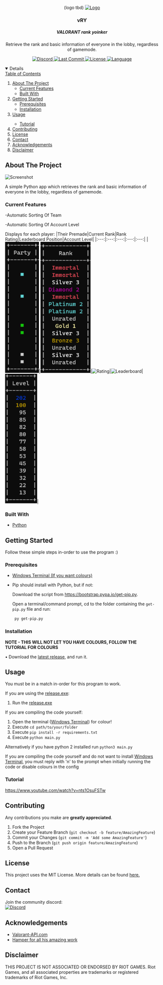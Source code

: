 <!-- PROJECT LOGO -->
<p align="center">
(logo tbd)
<a href="https://github.com/isaacKenyon/valorant-live-match-rank-grabber/">
    <img src="Screenshots/logo.png" alt="Logo" width="80" height="80">
  </a>
</p>
<h3 align="center">vRY</h3>
<h5 align="center">VALORANT rank yoinker</h5>

  <p align="center">
    Retrieve the rank and basic information of everyone in the lobby, regardless of gamemode.
    <br />

    
    
<!-- PROJECT BADGES -->    
<p align="center">
     <a href="https://discord.gg/HeTKed64Ka">
         <img alt="Discord" src="https://img.shields.io/discord/872101595037446144?color=236a7ec5&logo=discord&style=for-the-badge">
     </a>                                                                                                                             
     <a href="https://github.com/isaacKenyon/VALORANT-rank-yoinker/commits/main">
         <img alt="Last Commit" src="https://img.shields.io/github/last-commit/isaacKenyon/valorant-rank-yoinker?logo=github&style=for-the-badge">
     </a>
     <a href="https://github.com/isaacKenyon/valorant-live-match-rank-grabber/blob/main/LICENSE">
        <img alt="License" src="https://img.shields.io/github/license/isaacKenyon/valorant-rank-yoinker?style=for-the-badge"
     </a>
     <a href="https://www.python.org/">
         <img alt="Language" src="https://img.shields.io/github/languages/top/isaacKenyon/valorant-live-match-rank-grabber?style=for-the-badge"
     </a>
        
     
     
<!-- TABLE OF CONTENTS -->
<details open="open">
  <summary>Table of Contents</summary>
  <ol>
    <li>
      <a href="#about-the-project">About The Project</a>
      <ul>
      <li><a href="#current-features">Current Features</a></li>
      <li><a href="#built-with">Built With</a></li>
      </ul>
    </li>
    <li>
      <a href="#getting-started">Getting Started</a>
      <ul>
        <li><a href="#prerequisites">Prerequisites</a></li>
        <li><a href="#installation">Installation</a></li>
      </ul>
    </li>
    <li>
     <a href="#usage">Usage</a></li>
      <ul>
       <li><a href="#tutorial">Tutorial</a></li>
      </ul>
    <li><a href="#contributing">Contributing</a></li>
    <li><a href="#license">License</a></li>
    <li><a href="#contact">Contact</a></li>
    <li><a href="#acknowledgements">Acknowledgements</a></li>
    <li><a href="#disclaimer">Disclaimer</a></li>
  </ol>
</details> 
 
 
 
<!-- ABOUT THE PROJECT -->
## About The Project

![Screenshot](https://github.com/isaacKenyon/valorant-live-match-rank-grabber/blob/main/assets/Showcase%20Image%201.png)

A simple Python app which retrieves the rank and basic information of everyone in the lobby, regardless of gamemode.

### Current Features
-Automatic Sorting Of Team
 
-Automatic Sorting Of Account Level

 Displays for each player:
|Their Premade|Current Rank|Rank Rating|Leaderboard Position|Account Level|
|:---:|:---:|:---:|:---:|:---:|
|![Parties](assets/Party.png)|![Rank](assets/Rank.png)|![Rating](https://github.com/isaacKenyon/valorant-live-match-rank-grabber/blob/main/assets/Rank%20Rating.png)|![Leaderboard](https://github.com/isaacKenyon/valorant-live-match-rank-grabber/blob/main/assets/Leaderboard%20Position.png)|![Level](assets/Level.png)|

### Built With 
 * [Python](https://www.python.org/downloads/)

 
 
<!-- GETTING STARTED -->
## Getting Started
 
Follow these simple steps in-order to use the program :)
### Prerequisites
* [Windows Terminal (If you want colours)](https://www.microsoft.com/en-us/p/windows-terminal/9n0dx20hk701)
* Pip should install with Python, but if not:

  Download the script from https://bootstrap.pypa.io/get-pip.py.

  Open a terminal/command prompt, cd to the folder containing the `get-pip.py` file and run:
  ```sh
   py get-pip.py
   ```

### Installation
**NOTE - THIS WILL NOT LET YOU HAVE COLOURS, FOLLOW THE TUTORIAL FOR COLOURS**

• Download the [latest release](https://github.com/isaacKenyon/valorant-live-match-rank-grabber/releases), and run it. 


 
<!-- USAGE EXAMPLES -->
## Usage

You must be in a match in-order for this program to work.
 
If you are using the [release.exe](https://github.com/isaacKenyon/valorant-live-match-rank-grabber/releases):
1. Run the [release.exe](https://github.com/isaacKenyon/valorant-live-match-rank-grabber/releases)
 
If you are compiling the code yourself:
1. Open the terminal ([Windows Terminal](https://www.microsoft.com/en-us/p/windows-terminal/9n0dx20hk701)) for colour!
2. Execute `cd path/to/your/folder` 
3. Execute `pip install -r requirements.txt`
4. Execute `python main.py`

 Alternatively if you have python 2 installed run `python3 main.py`

If you are compiling the code yourself and do not want to install [Windows Terminal](https://www.microsoft.com/en-us/p/windows-terminal/9n0dx20hk701), you must reply with 'n' to the prompt when initially running the code or disable colours in the config

### Tutorial
https://www.youtube.com/watch?v=nts1OsuFSTw


 
<!-- CONTRIBUTING -->
## Contributing
Any contributions you make are **greatly appreciated**.

1. Fork the Project
2. Create your Feature Branch (`git checkout -b feature/AmazingFeature`)
3. Commit your Changes (`git commit -m 'Add some AmazingFeature'`)
4. Push to the Branch (`git push origin feature/AmazingFeature`)
5. Open a Pull Request


 
<!-- LICENSE -->
## License
This project uses the MIT License. More details can be found [here.](https://github.com/isaacKenyon/valorant-live-match-rank-grabber/blob/main/LICENSE)

 
 
<!-- CONTACT -->
## Contact 
Join the community discord:         
<a href="https://discord.gg/HeTKed64Ka">
         <img alt="Discord" src="https://img.shields.io/discord/872101595037446144?color=236a7ec5&logo=discord&style=for-the-badge">
</a>
 
 
<!-- ACKNOWLEDGEMENTS -->
## Acknowledgements
- [Valorant-API.com](https://valorant-api.com/)
- [Hamper for all his amazing work](https://github.com/OwOHamper)

 
 
<!-- DISCLAIMER -->
## Disclaimer
THIS PROJECT IS NOT ASSOCIATED OR ENDORSED BY RIOT GAMES. Riot Games, and all associated properties are trademarks or registered trademarks of Riot Games, Inc.
    
